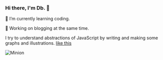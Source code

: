 ### Hi there, I'm Db. 👋
🌱 I’m currently learning coding. 

🔭 Working on blogging at the same time.

I try to understand abstractions of JavaScript by writing and making some graphs and illustrations. [like this](https://db35reset.wordpress.com/2021/05/19/js_eventloop/)

![Minion](https://db35reset.files.wordpress.com/2021/05/event-1.gif?w=587&zoom=2)



<!--
**dbw-studio/dbw-studio** is a ✨ _special_ ✨ repository because its `README.md` (this file) appears on your GitHub profile.

Here are some ideas to get you started:


- 🔭 I’m currently working on learning coding.
- 👯 I’m looking to collaborate on ...
- 🤔 I’m looking for help with ...
- 💬 Ask me about ...
- 📫 How to reach me: ...
- 😄 Pronouns: ...
- ⚡ Fun fact: ...
-->

